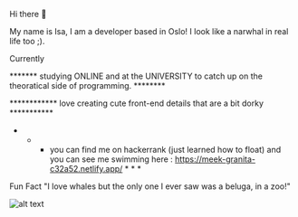 Hi there 👋

My name is Isa, I am a developer based in Oslo!
I look like a narwhal in real life too ;). 

Currently 

******* studying ONLINE and at the UNIVERSITY to catch up on the theoratical side of programming. ********

************ love creating cute front-end details that are a bit dorky ***********

* * * you can find me on hackerrank (just learned how to float) and you can see me swimming here : https://meek-granita-c32a52.netlify.app/ * * *

Fun Fact
"I love whales but the only one I ever saw was a beluga, in a zoo!"

![alt text](https://static.vecteezy.com/system/resources/previews/017/444/602/original/cute-cartoon-narwhal-illustration-isolated-on-white-background-vector.jpg)
